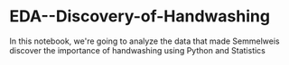 # EDA--Discovery-of-Handwashing
In this notebook, we're going to analyze the data that made Semmelweis discover the importance of handwashing using Python and Statistics
